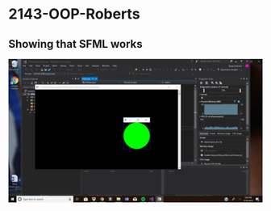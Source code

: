 
# 2143-OOP-Roberts 
## Showing that SFML works
![alt text](https://github.com/Shaniamoro/2143-OOP-Roberts/blob/master/Assignments/P03/Screenshot%20(2).png?raw=true) 
